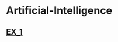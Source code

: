 # Artificial-Intelligence

## [EX_1](https://github.com/JuliaSzymanska/Artificial-Intelligence/tree/master/Ex_1)
